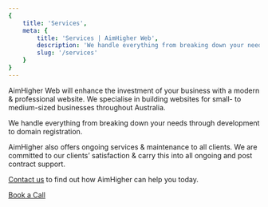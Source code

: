 ```yaml
---
{
	title: 'Services',
	meta: {
		title: 'Services | AimHigher Web',
		description: 'We handle everything from breaking down your needs through development to domain registration.',
		slug: '/services'
	}
}
---
```


AimHigher Web will enhance the investment of your business with a modern & professional website. We specialise in building websites for small- to medium-sized businesses throughout Australia.

We handle everything from breaking down your needs through development to domain registration.

AimHigher also offers ongoing services & maintenance to all clients. We are committed to our clients’ satisfaction & carry this into all ongoing and post contract support.

<!-- Check out some of the [websites we've built](/portfolio), and [contact us](/contact) to find out how AimHigher can help you today. -->

[Contact us](/contact) to find out how AimHigher can help you today.

<a class="cta" href="https://savvycal.com/amyskapers/book-a-call" target="_blank">Book a Call</a>